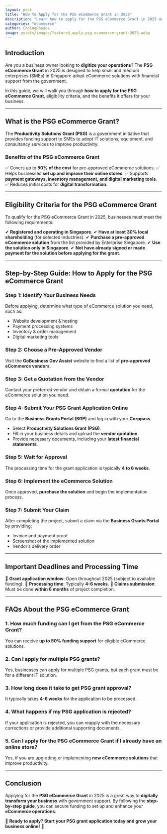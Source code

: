 ```yaml
---
layout: post
title: "How to Apply for the PSG eCommerce Grant in 2025"
description: "Learn how to apply for the PSG eCommerce Grant in 2025 and get funding for your online business. Step-by-step guide, eligibility, and FAQs."
categories: "ecommerce"
author: CodingRhodes
image: assets/images/featured_apply-psg-ecommerce-grant-2025.webp
---
```


## Introduction

Are you a business owner looking to **digitize your operations**? The **PSG eCommerce Grant** in 2025 is designed to help small and medium enterprises (SMEs) in Singapore adopt eCommerce solutions with financial support from the government. 

In this guide, we will walk you through **how to apply for the PSG eCommerce Grant**, eligibility criteria, and the benefits it offers for your business.

---

## What is the PSG eCommerce Grant?

The **Productivity Solutions Grant (PSG)** is a government initiative that provides funding support to SMEs to adopt IT solutions, equipment, and consultancy services to improve productivity. 

### **Benefits of the PSG eCommerce Grant**
✅ Covers up to **50% of the cost** for pre-approved eCommerce solutions.
✅ Helps businesses **set up and improve their online stores**.
✅ Supports **payment gateways, inventory management, and digital marketing tools**.
✅ Reduces initial costs for **digital transformation**.

---

## Eligibility Criteria for the PSG eCommerce Grant

<ins class="adsbygoogle"
     style="display:block"
     data-ad-client="ca-pub-2784742237479601"
     data-ad-slot="3760872290"
     data-ad-format="auto"
     data-full-width-responsive="true"></ins>
<script>
     (adsbygoogle = window.adsbygoogle || []).push({});
</script>

To qualify for the PSG eCommerce Grant in 2025, businesses must meet the following requirements:

✔ **Registered and operating in Singapore**.
✔ **Have at least 30% local shareholding** (for selected industries).
✔ **Purchase a pre-approved eCommerce solution** from the list provided by Enterprise Singapore.
✔ **Use the solution only in Singapore**.
✔ **Not have already signed or made payment for the solution before applying for the grant**.

---

## Step-by-Step Guide: How to Apply for the PSG eCommerce Grant

### **Step 1: Identify Your Business Needs**
Before applying, determine what type of eCommerce solution you need, such as:
- Website development & hosting
- Payment processing systems
- Inventory & order management
- Digital marketing tools

### **Step 2: Choose a Pre-Approved Vendor**
Visit the **GoBusiness Gov Assist** website to find a list of **pre-approved eCommerce vendors**.

### **Step 3: Get a Quotation from the Vendor**
Contact your preferred vendor and obtain a formal **quotation** for the eCommerce solution you need.

### **Step 4: Submit Your PSG Grant Application Online**
Go to the **Business Grants Portal (BGP)** and log in with your **Corppass**.
- Select **Productivity Solutions Grant (PSG)**.
- Fill in your business details and upload the **vendor quotation**.
- Provide necessary documents, including your **latest financial statements**.

### **Step 5: Wait for Approval**
The processing time for the grant application is typically **4 to 6 weeks**.

### **Step 6: Implement the eCommerce Solution**
Once approved, **purchase the solution** and begin the implementation process.

### **Step 7: Submit Your Claim**
After completing the project, submit a claim via the **Business Grants Portal** by providing:
- Invoice and payment proof
- Screenshot of the implemented solution
- Vendor’s delivery order

---

## Important Deadlines and Processing Time

📌 **Grant application window**: Open throughout 2025 (subject to available funding).
📌 **Processing time**: Typically **4-6 weeks**.
📌 **Claims submission**: Must be done **within 6 months** of project completion.

---

<ins class="adsbygoogle"
     style="display:block"
     data-ad-client="ca-pub-2784742237479601"
     data-ad-slot="3760872290"
     data-ad-format="auto"
     data-full-width-responsive="true"></ins>
<script>
     (adsbygoogle = window.adsbygoogle || []).push({});
</script>

## FAQs About the PSG eCommerce Grant

### **1. How much funding can I get from the PSG eCommerce Grant?**
You can receive **up to 50% funding support** for eligible eCommerce solutions.

### **2. Can I apply for multiple PSG grants?**
Yes, businesses can apply for multiple PSG grants, but each grant must be for a different IT solution.

### **3. How long does it take to get PSG grant approval?**
It typically takes **4-6 weeks** for the application to be processed.

### **4. What happens if my PSG application is rejected?**
If your application is rejected, you can reapply with the necessary corrections or provide additional supporting documents.

### **5. Can I apply for the PSG eCommerce Grant if I already have an online store?**
Yes, if you are upgrading or implementing **new eCommerce solutions** that improve productivity.

---

## Conclusion

Applying for the **PSG eCommerce Grant** in 2025 is a great way to **digitally transform your business** with government support. By following the **step-by-step guide**, you can secure funding to set up and enhance your **eCommerce operations**.

📢 **Ready to apply? Start your PSG grant application today and grow your business online!** 🚀
